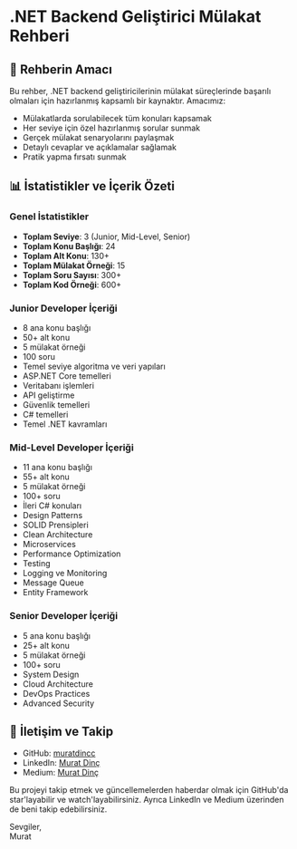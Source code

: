 # .NET Backend Geliştirici Mülakat Rehberi

## 🎯 Rehberin Amacı

Bu rehber, .NET backend geliştiricilerinin mülakat süreçlerinde başarılı olmaları için hazırlanmış kapsamlı bir kaynaktır. Amacımız:

- Mülakatlarda sorulabilecek tüm konuları kapsamak
- Her seviye için özel hazırlanmış sorular sunmak
- Gerçek mülakat senaryolarını paylaşmak
- Detaylı cevaplar ve açıklamalar sağlamak
- Pratik yapma fırsatı sunmak

## 📊 İstatistikler ve İçerik Özeti

### Genel İstatistikler
- **Toplam Seviye**: 3 (Junior, Mid-Level, Senior)
- **Toplam Konu Başlığı**: 24
- **Toplam Alt Konu**: 130+
- **Toplam Mülakat Örneği**: 15
- **Toplam Soru Sayısı**: 300+
- **Toplam Kod Örneği**: 600+

### Junior Developer İçeriği
- 8 ana konu başlığı
- 50+ alt konu
- 5 mülakat örneği
- 100 soru
- Temel seviye algoritma ve veri yapıları
- ASP.NET Core temelleri
- Veritabanı işlemleri
- API geliştirme
- Güvenlik temelleri
- C# temelleri
- Temel .NET kavramları

### Mid-Level Developer İçeriği
- 11 ana konu başlığı
- 55+ alt konu
- 5 mülakat örneği
- 100+ soru
- İleri C# konuları
- Design Patterns
- SOLID Prensipleri
- Clean Architecture
- Microservices
- Performance Optimization
- Testing
- Logging ve Monitoring
- Message Queue
- Entity Framework

### Senior Developer İçeriği
- 5 ana konu başlığı
- 25+ alt konu
- 5 mülakat örneği
- 100+ soru
- System Design
- Cloud Architecture
- DevOps Practices
- Advanced Security

## 🤝 İletişim ve Takip

- GitHub: [muratdincc](https://github.com/muratdincc)
- LinkedIn: [Murat Dinç](https://www.linkedin.com/in/muratdincc)
- Medium: [Murat Dinç](https://medium.com/@muratdincc)

Bu projeyi takip etmek ve güncellemelerden haberdar olmak için GitHub'da star'layabilir ve watch'layabilirsiniz. Ayrıca LinkedIn ve Medium üzerinden de beni takip edebilirsiniz.

Sevgiler,  
Murat 
